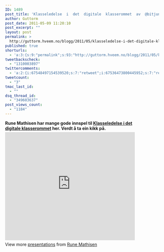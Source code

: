 ```yaml
---
ID: 1489
post_title: 'Klasseledelse  i  det  digitale  klasserommet  av  @bitjungle'
author: Guttorm
post_date: 2011-05-09 11:20:10
post_excerpt: ""
layout: post
permalink: >
  http://guttorm.hveem.no/blogg/2011/05/klasseledelse-i-det-digitale-klasserommet-av-bitjungle/
published: true
shorturls:
  - 'a:3:{s:9:"permalink";s:93:"http://guttorm.hveem.no/blogg/2011/05/klasseledelse-i-det-digitale-klasserommet-av-bitjungle/";s:7:"tinyurl";s:26:"http://tinyurl.com/3j2vh99";s:4:"isgd";s:19:"http://is.gd/Q8qzR6";}'
tweetbackscheck:
  - "1310003897"
twittercomments:
  - 'a:2:{i:67548497154539520;s:7:"retweet";i:67536473800445952;s:7:"retweet";}'
tweetcount:
  - "3"
tmac_last_id:
  - ""
dsq_thread_id:
  - "349603637"
post_views_count:
  - "1184"
---
```

<div id="__ss_7407036" style="width:425px"><strong style="display:block;margin:12px 0 4px">Rune Mathisen har mange gode innspel til&nbsp;<a href="http://www.slideshare.net/bitjungle/klasseledelse-i-det-digitale-klasserommet-7407036" title="Klasseledelse i det digitale klasserommet">Klasseledelse i det digitale klasserommet</a>&nbsp;her. Verdt &aring; ta ein kikk p&aring;.</strong> <iframe frameborder="0" height="355" marginheight="0" marginwidth="0" scrolling="no" src="http://www.slideshare.net/slideshow/embed_code/7407036" width="425"></iframe>
	<div style="padding:5px 0 12px">View more <a href="http://www.slideshare.net/">presentations</a> from <a href="http://www.slideshare.net/bitjungle">Rune Mathisen</a></div>
</div>